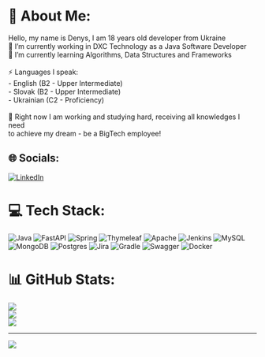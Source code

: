 # 💫 About Me:
Hello, my name is Denys, I am 18 years old developer from Ukraine<br>🔭 I’m currently working in DXC Technology as a Java Software Developer<br>🌱 I’m currently learning Algorithms, Data Structures and Frameworks<br><br>⚡ Languages I speak:<br>- English (B2 - Upper Intermediate)<br>- Slovak (B2 - Upper Intermediate)<br>- Ukrainian (C2 - Proficiency)<br><br>💬 Right now I am working and studying hard, receiving all knowledges I need<br> to achieve my dream - be a BigTech employee!


## 🌐 Socials:
[![LinkedIn](https://img.shields.io/badge/LinkedIn-%230077B5.svg?logo=linkedin&logoColor=white)](https://linkedin.com/in/denys-panasiuk) 

# 💻 Tech Stack:
![Java](https://img.shields.io/badge/java-%23ED8B00.svg?style=flat&logo=java&logoColor=white) ![FastAPI](https://img.shields.io/badge/FastAPI-005571?style=flat&logo=fastapi) ![Spring](https://img.shields.io/badge/spring-%236DB33F.svg?style=flat&logo=spring&logoColor=white) ![Thymeleaf](https://img.shields.io/badge/Thymeleaf-%23005C0F.svg?style=flat&logo=Thymeleaf&logoColor=white) ![Apache](https://img.shields.io/badge/apache-%23D42029.svg?style=flat&logo=apache&logoColor=white) ![Jenkins](https://img.shields.io/badge/jenkins-%232C5263.svg?style=flat&logo=jenkins&logoColor=white) ![MySQL](https://img.shields.io/badge/mysql-%2300f.svg?style=flat&logo=mysql&logoColor=white) ![MongoDB](https://img.shields.io/badge/MongoDB-%234ea94b.svg?style=flat&logo=mongodb&logoColor=white) ![Postgres](https://img.shields.io/badge/postgres-%23316192.svg?style=flat&logo=postgresql&logoColor=white) ![Jira](https://img.shields.io/badge/jira-%230A0FFF.svg?style=flat&logo=jira&logoColor=white) ![Gradle](https://img.shields.io/badge/Gradle-02303A.svg?style=flat&logo=Gradle&logoColor=white) ![Swagger](https://img.shields.io/badge/-Swagger-%23Clojure?style=flat&logo=swagger&logoColor=white) ![Docker](https://img.shields.io/badge/docker-%230db7ed.svg?style=flat&logo=docker&logoColor=white)
# 📊 GitHub Stats:
![](https://github-readme-stats.vercel.app/api?username=DenysPanasiuk&theme=tokyonight&hide_border=false&include_all_commits=true&count_private=false)<br/>
![](https://github-readme-streak-stats.herokuapp.com/?user=DenysPanasiuk&theme=tokyonight&hide_border=false)<br/>
![](https://github-readme-stats.vercel.app/api/top-langs/?username=DenysPanasiuk&theme=tokyonight&hide_border=false&include_all_commits=true&count_private=false&layout=compact)

---
[![](https://visitcount.itsvg.in/api?id=DenysPanasiuk&icon=0&color=1)](https://visitcount.itsvg.in)

<!-- Proudly created with GPRM ( https://gprm.itsvg.in ) -->
